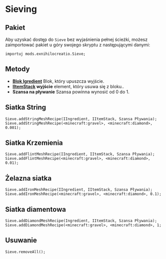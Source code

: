 # Sieving

## Pakiet

Aby uzyskać dostęp do `Sieve` bez wyjaśnienia pełnej ścieżki, możesz zaimportować pakiet u góry swojego skryptu z następującymi danymi:

```zenscript
importuj mods.exnihilocreatio.Sieve;
```

## Metody

- **[Blok Igredient](/Vanilla/Variable_Types/IIngredient/)** Blok, który upuszcza wyjście.
- **[IItemStack](/Vanilla/Items/IItemStack/) wyjście** element, który usuwa się z bloku..
- **Szansa na pływanie** Szansa powinna wynosić od 0 do 1.

## Siatka String

```zenscript
Sieve.addStringMeshRecipe(IIngredient, IItemStack, Szansa Pływania);
Sieve.addStringMeshRecipe(<minecraft:gravel>, <minecraft:diamond>, 0.001);
```

## Siatka Krzemienia

```zenscript
Sieve.addFlintMeshRecipe(IIngredient, IItemStack, Szansa Pływania);
Sieve.addFlintMeshRecipe(<minecraft:gravel>, <minecraft:diamond>, 0.01);
```

## Żelazna siatka

```zenscript
Sieve.addIronMeshRecipe(IIngredient, IItemStack, Szansa Pływania);
Sieve.addIronMeshRecipe(<minecraft:gravel>, <minecraft:diamond>, 0.1);
```

## Siatka diamentowa

```zenscript
Sieve.addDiamondMeshRecipe(Ingredient, IItemStack, Szansa Pływania);
Sieve.addDiamondMeshRecipe(<minecraft:gravel>, <minecraft:diamond>, 1;
```

## Usuwanie

```zenscript
Sieve.removeAll();
```
